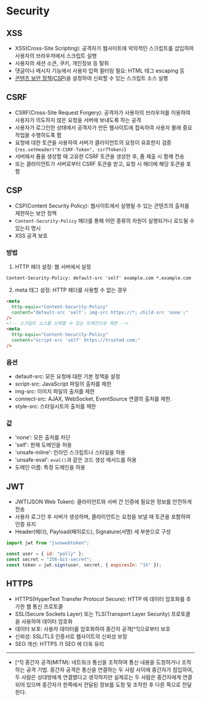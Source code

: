 # Security

## XSS

- XSS(Cross-Site Scripting): 공격자가 웹사이트에 악의적인 스크립트를 삽입하여 사용자의 브라우저에서 스크립트 실행
- 사용자의 세션 소큰, 쿠키, 개인정보 등 탈취
- 댓글이나 메시지 기능에서 사용자 입력 필터링 필요: HTML 태그 escaping 등
- [콘텐츠 보안 정책(CSP)](https://developer.mozilla.org/ko/docs/Web/HTTP/CSP)을 설정하여 신뢰할 수 있는 스크립트 소스 실행

## CSRF

- CSRF(Cross-Site Request Forgery): 공격자가 사용자의 브라우저를 이용하여 사용자가 의도하지 않은 요청을 서버에 보내도록 하는 공격
- 사용자가 로그인한 상태에서 공격자가 만든 웹사이트에 접속하여 사용자 몰래 중요 작업을 수행하도록 함
- 요청에 대한 토큰을 사용하여 서버가 클라이언트의 요청이 유효한지 검증  
  (`res.setHeader("X-CSRF-Token", csrfToken)`)
- 서버에서 폼을 생성할 때 고유한 CSRF 토큰을 생성한 후, 폼 제출 시 함께 전송
- 또는 클라이언트가 서버로부터 CSRF 토큰을 받고, 요청 시 헤더에 해당 토큰을 포함

## CSP

- CSP(Content Security Policy): 웹사이트에서 실행될 수 있는 콘텐츠의 출처를 제한하는 보안 정책
- `Content-Security-Policy` 헤더를 통해 어떤 종류의 자원이 실행되거나 로드될 수 있는지 명시
- XSS 공격 보호

### 방법

1. HTTP 헤더 설정: 웹 서버에서 설정

```
Content-Security-Policy: default-src 'self' example.com *.example.com
```

2. meta 태그 설정: HTTP 헤더를 사용할 수 없는 경우

```html
<meta
  http-equiv="Content-Security-Policy"
  content="default-src 'self'; img-src https://*; child-src 'none';"
/>
<!-- 스크립트 소스를 신뢰할 수 있는 도메인으로 제한 -->
<meta
  http-equiv="Content-Security-Policy"
  content="script-src 'self' https://trusted.com;"
/>
```

### 옵션

- default-src: 모든 요청에 대한 기본 정책을 설정
- script-src: JavaScript 파일의 출처를 제한
- img-src: 이미지 파일의 출처를 제한
- connect-src: AJAX, WebSocket, EventSource 연결의 출처를 제한.
- style-src: 스타일시트의 출처를 제한

### 값

- 'none': 모든 출처를 차단
- 'self': 현재 도메인을 허용
- 'unsafe-inline': 인라인 스크립트나 스타일을 허용
- 'unsafe-eval': `eval()`과 같은 코드 생성 메서드를 허용
- 도메인 이름: 특정 도메인을 허용

## JWT

- JWT(JSON Web Token): 클라이언트와 서버 간 인증에 필요한 정보를 안전하게 전송
- 사용자 로그인 후 서버가 생성하며, 클라이언트는 요청을 보낼 때 토큰을 포함하여 인증 유지
- Header(헤더), Payload(페이로드), Signature(서명) 세 부분으로 구성

```js
import jwt from "jsonwebtoken";

const user = { id: "polly" };
const secret = "256-bit-secret";
const token = jwt.sign(user, secret, { expiresIn: "1h" });
```

## HTTPS

- HTTPS(HyperText Transfer Protocol Secure): HTTP 에 데이터 암호화를 추가한 웹 통신 프로토콜
- SSL(Secure Sockets Layer) 또는 TLS(Transport Layer Security) 프로토콜을 사용하여 데이터 암호화
- 데이터 보호: 사용자 데이터를 암호화하여 중간자 공격[^1]으로부터 보호
- 신뢰성: SSL/TLS 인증서로 웹사이트의 신뢰성 보장
- SEO 개선: HTTPS 가 SEO 에 더욱 유리

---

- [^1] 중간자 공격(MITM): 네트워크 통신을 조작하여 통신 내용을 도청하거나 조작하는 공격 기법. 중간자 공격은 통신을 연결하는 두 사람 사이에 중간자가 침입하여, 두 사람은 상대방에게 연결했다고 생각하지만 실제로는 두 사람은 중간자에게 연결되어 있으며 중간자가 한쪽에서 전달된 정보를 도청 및 조작한 후 다른 쪽으로 전달한다.
